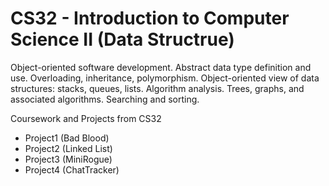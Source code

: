 # CS32 - Introduction to Computer Science II (Data Structrue)
Object-oriented software development. Abstract data type definition and use. Overloading, inheritance, polymorphism. Object-oriented view of data structures: stacks, queues, lists. Algorithm analysis. Trees, graphs, and associated algorithms. Searching and sorting. 

Coursework and Projects from CS32
* Project1 (Bad Blood)
* Project2 (Linked List)
* Project3 (MiniRogue)
* Project4 (ChatTracker)
